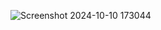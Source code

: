 ![Screenshot 2024-10-10 173044](https://github.com/user-attachments/assets/d168d8ef-58e3-40b7-a040-36991eabe5ed)
